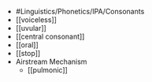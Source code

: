 - #Linguistics/Phonetics/IPA/Consonants
- [[voiceless]]
- [[uvular]]
- [[central consonant]]
- [[oral]]
- [[stop]]
- Airstream Mechanism
	- [[pulmonic]]